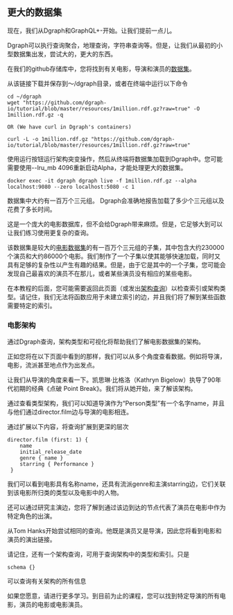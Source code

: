 ## 更大的数据集
现在，我们从Dgraph和GraphQL+-开始。让我们提前一点儿。

Dgraph可以执行查询聚合，地理查询，字符串查询等。但是，让我们从最初的小型数据集出发，尝试大的，更大的东西。

在我们的github存储库中，您将找到有关电影，导演和演员的[数据集](https://github.com/dgraph-io/tutorial/tree/master/resources/1million.rdf.gz)。

从该链接下载并保存到〜/dgraph目录，或者在终端中运行以下命令

```
cd ~/dgraph
wget "https://github.com/dgraph-io/tutorial/blob/master/resources/1million.rdf.gz?raw=true" -O 1million.rdf.gz -q

OR (We have curl in Dgraph's containers)

curl -L -o 1million.rdf.gz "https://github.com/dgraph-io/tutorial/blob/master/resources/1million.rdf.gz?raw=true"
```

使用运行按钮运行架构突变操作，然后从终端将数据集加载到Dgraph中。您可能需要使用--lru_mb 4096重新启动Alpha，才能处理更大的数据集。

```
docker exec -it dgraph dgraph live -f 1million.rdf.gz --alpha localhost:9080 --zero localhost:5080 -c 1
```

数据集中大约有一百万个三元组。 Dgraph会准确地报告加载了多少个三元组以及花费了多长时间。

这是一个庞大的电影数据库，但不会给Dgraph带来麻烦。但是，它足够大到可以让我们练习使用更复杂的查询。

该数据集是较大的[电影数据集](https://github.com/dgraph-io/benchmarks/blob/master/data/21million.rdf.gz)的有一百万个三元组的子集，其中包含大约230000个演员和大约86000个电影。我们制作了一个子集以使其能够快速加载，同时又具有足够的复杂性以产生有趣的结果。但是，由于它是其中的一个子集，您可能会发现自己最喜欢的演员不在那儿，或者某些演员没有相应的某些电影。

在本教程的后面，您可能需要返回此页面（或发出[架构查询](https://dgraph.io/tour/basic/3)）以检查索引或架构类型。请记住，我们无法将函数应用于未建立索引的边，并且我们将了解到某些函数需要特定的索引。

### 电影架构
通过Dgraph查询，架构类型和可视化将帮助我们了解电影数据集的架构。

正如您将在以下页面中看到的那样，我们可以从多个角度查看数据。例如将导演，电影，流派甚至地点作为出发点。

让我们从导演的角度来看一下。凯思琳·比格洛（Kathryn Bigelow）执导了90年代初期的经典《点破 Point Break》。我们将从她开始，来了解该架构。

通过查看类型架构，我们可以知道导演作为“Person类型”有一个名字name，并且与他们通过director.film边与导演的电影相连。

通过扩展以下内容，将查询扩展到更深的层次

```
director.film (first: 1) {     
    name
    initial_release_date
    genre { name }
    starring { Performance }
 }
 ```
我们可以看到电影具有名称name，还具有流派genre和主演starring边，它们关联到该电影所归类的类型以及电影中的人物。

还可以通过研究主演边，您将了解到通过该边到达的节点代表了演员在电影中作为特定角色的出演。

从Tom Hanks开始尝试相同的查询。他既是演员又是导演，因此您将看到电影和演员的演出链接。

请记住，还有一个架构查询，可用于查询架构中的类型和索引。只是

```
schema {}
```
可以查询有关架构的所有信息

如果您愿意，请进行更多学习。到目前为止的课程，您可以找到特定导演的所有电影，演员的电影或电影演员。